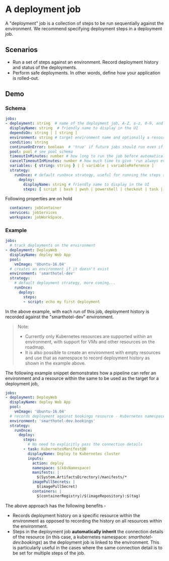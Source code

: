 # A deployment job

A "deployment" job is a collection of steps to be run sequentially against the environment. 
We recommend specifying deployment steps in a deployment job.  

## Scenarios

- Run a set of steps against an environment. Record deployment history and status of the deployments.
- Perform safe deployments. In other words, define how your application is rolled-out.

## Demo
  
### Schema

```yaml
jobs:
- deployment: string  # name of the deployment job, A-Z, a-z, 0-9, and underscore
  displayName: string  # friendly name to display in the UI
  dependsOn: string | [ string ]
  environment: string # target environment name and optionally a resource-name to record the deployment history; format: <environment-name>.<resource-name>
  condition: string
  continueOnError: boolean  # 'true' if future jobs should run even if this job fails; defaults to 'false'
  pool: pool # see pool schema
  timeoutInMinutes: number # how long to run the job before automatically cancelling
  cancelTimeoutInMinutes: number # how much time to give 'run always even if cancelled tasks' before killing them
  variables: { string: string } | [ variable | variableReference ] 
  strategy: 
    runOnce: # default runOnce strategy, useful for running the steps sequentially once against the environment.
      deploy:
        displayName: string # friendly name to display in the UI
        steps: [ script | bash | pwsh | powershell | checkout | task | templateReference ]
```

Following properties are on hold
```yaml
  container: jobContainer
  services: jobServices 
  workspace: jobWorkSpace. 
```

### Example
 
```YAML
jobs:
  # track deployments on the environment
- deployment: DeployWeb
  displayName: deploy Web App
  pool:
    vmImage: 'Ubuntu-16.04'
  # creates an environment if it doesn't exist
  environment: 'smarthotel-dev'
  strategy:
    # default deployment strategy, more coming...
    runOnce:
      deploy:
        steps:
        - script: echo my first deployment
```

In the above example, with each run of this job, deployment history is recorded against the "smarthotel-dev" environment.

  > Note: 
  >  - Currently only Kubernetes resources are supported within an environment, with support for VMs and other resources on the roadmap.
  >  - It is also possible to create an environment with empty resources and use that as namespace to record deployment history as shown in the example above.

The following example snippet demonstrates how a pipeline can refer an environment and a resource within the same to be used as the target for a deployment job,

```YAML
jobs:
- deployment: DeployWeb
  displayName: deploy Web App
  pool:
    vmImage: 'Ubuntu-16.04'
  # records deployment against bookings resource - Kubernetes namespace
  environment: 'smarthotel-dev.bookings'
  strategy: 
    runOnce:
      deploy:
        steps:
          # No need to explicitly pass the connection details
        - task: KubernetesManifest@0
          displayName: Deploy to Kubernetes cluster
          inputs:
            action: deploy
            namespace: $(k8sNamespace)
            manifests: |
              $(System.ArtifactsDirectory)/manifests/*
            imagePullSecrets: |
              $(imagePullSecret)
            containers: |
              $(containerRegistry)/$(imageRepository):$(tag)
```

The above approach has the following benefits - 
- Records deployment history on a specific resource within the environment as opposed to recording the history on all resources within the environment.
- Steps in the deployment job **automatically inherit** the connection details of the resource (in this case, a kubernetes namespace: *smarthotel-dev.bookings*) as the deployment job is linked to the environment. 
This is particularly useful in the cases where the same connection detail is to be set for multiple steps of the job.
